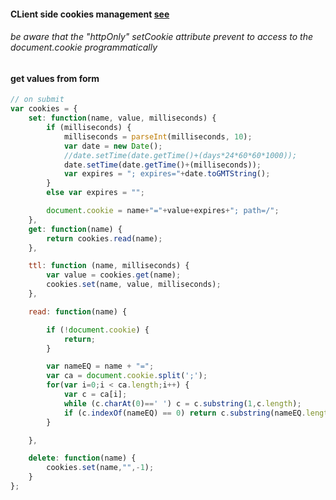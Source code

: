 #### CLient side cookies management [see](https://www.quirksmode.org/js/cookies.html)
###### be aware that the "httpOnly" setCookie attribute prevent to access to the document.cookie programmatically

#### get values from form
```js
// on submit
var cookies = {
    set: function(name, value, milliseconds) {
        if (milliseconds) {
            milliseconds = parseInt(milliseconds, 10);
            var date = new Date();
            //date.setTime(date.getTime()+(days*24*60*60*1000));
            date.setTime(date.getTime()+(milliseconds));
            var expires = "; expires="+date.toGMTString();
        }
        else var expires = "";

        document.cookie = name+"="+value+expires+"; path=/";
    },
    get: function(name) {
        return cookies.read(name);
    },

    ttl: function (name, milliseconds) {
        var value = cookies.get(name);
        cookies.set(name, value, milliseconds);
    },

    read: function(name) {

        if (!document.cookie) {
            return;
        }

        var nameEQ = name + "=";
        var ca = document.cookie.split(';');
        for(var i=0;i < ca.length;i++) {
            var c = ca[i];
            while (c.charAt(0)==' ') c = c.substring(1,c.length);
            if (c.indexOf(nameEQ) == 0) return c.substring(nameEQ.length,c.length);
        }

    },

    delete: function(name) {
        cookies.set(name,"",-1);
    }
};
```

